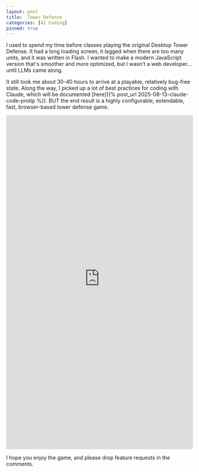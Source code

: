 ```yaml
---
layout: post
title:  Tower Defense
categories: [AI Coding]
pinned: true
---
```


I used to spend my time before classes playing the original Desktop Tower Defense. It had a long loading screen, it lagged when there are too many units, and it was written in Flash. I wanted to make a modern JavaScript version that's smoother and more optimized, but I wasn't a web developer... until LLMs came along.

It still took me about 30-40 hours to arrive at a playable, relatively bug-free state. Along the way, I picked up a lot of best practices for coding with Claude, which will be documented [here]({% post_url 2025-08-13-claude-code-protip %}). BUT the end result is a highly configurable, extendable, fast, browser-based tower defense game.

<iframe 
  src="https://towerdefense-296e.onrender.com/" 
  width="100%" 
  height="900" 
  style="border:none;">
</iframe>

I hope you enjoy the game, and please drop feature requests in the comments.